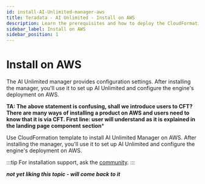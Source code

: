 ```yaml
---
id: install-AI-Unlimited-manager-aws
title: Teradata - AI Unlimited - Install on AWS
description: Learn the prerequisites and how to deploy the CloudFormation template for the manager.
sidebar_label: Install on AWS
sidebar_position: 1
---
```


# Install on AWS

The AI Unlimited manager provides configuration settings. After installing the manager, you'll use it to set up AI Unlimited and configure the engine's deployment on AWS.

**TA: The above statement is confusing, shall we introduce users to CFT? There are many ways of installing a product on AWS and users need to know that it is via CFT. First line: user will understand as it is explained in the landing page component section***

Use CloudFormation template to install AI Unlimited Manager on AWS. After installing the manager, you'll use it to set up AI Unlimited and configure the engine's deployment on AWS.

:::tip
For installation support, ask the [community](https://support.teradata.com/community?id=community_forum&sys_id=b0aba91597c329d0e6d2bd8c1253affa).
:::

***not yet liking this topic - will come back to it***